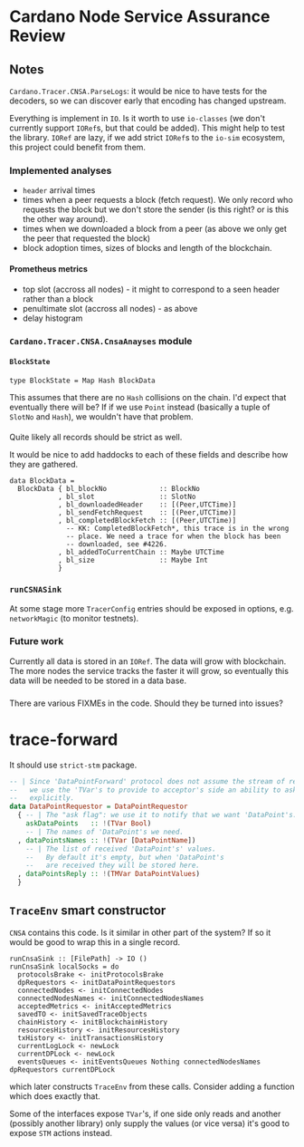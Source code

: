 # Cardano Node Service Assurance Review

## Notes

`Cardano.Tracer.CNSA.ParseLogs`: it would be nice to have tests for the
decoders, so we can discover early that encoding has changed upstream.

Everything is implement in `IO`.  Is it worth to use `io-classes` (we don't
currently support `IORef`s, but that could be added).  This might help to test
the library.  `IORef` are lazy, if we add strict `IORef`s to the `io-sim`
ecosystem, this project could benefit from them.

### Implemented analyses

* `header` arrival times
* times when a peer requests a block (fetch request).  We only record who
  requests the block but we don't store the sender (is this right? or is this the other way around).
* times when we downloaded a block from a peer (as above we only get the peer
  that requested the block)
* block adoption times,  sizes of blocks and length of the blockchain.

#### Prometheus metrics

* top slot (accross all nodes) - it might to correspond to a seen header rather than a block 
* penultimate slot (accross all nodes) - as above
* delay histogram 

### `Cardano.Tracer.CNSA.CnsaAnayses` module

#### `BlockState`

```
type BlockState = Map Hash BlockData
```

This assumes that there are no `Hash` collisions on the chain.  I'd expect
that eventually there will be? If if we use `Point` instead (basically a tuple
of `SlotNo` and `Hash`), we wouldn't have that problem.

####

Quite likely all records should be strict as well.

It would be nice to add haddocks to each of these fields and describe how they
are gathered.

```
data BlockData =
  BlockData { bl_blockNo             :: BlockNo
            , bl_slot                :: SlotNo
            , bl_downloadedHeader    :: [(Peer,UTCTime)]
            , bl_sendFetchRequest    :: [(Peer,UTCTime)]
            , bl_completedBlockFetch :: [(Peer,UTCTime)]
              -- KK: CompletedBlockFetch*, this trace is in the wrong
              -- place. We need a trace for when the block has been
              -- downloaded, see #4226.
            , bl_addedToCurrentChain :: Maybe UTCTime
            , bl_size                :: Maybe Int
            }
```

### `runCSNASink`

At some stage more `TracerConfig` entries should be exposed in options, e.g.
`networkMagic` (to monitor testnets).


### Future work

Currently all data is stored in an `IORef`.  The data will grow with
blockchain.  The more nodes the service tracks the faster it will grow, so
eventually this data will be needed to be stored in a data base.

###

There are various FIXMEs in the code.  Should they be turned into issues?

# trace-forward

It should use `strict-stm` package.

```haskell
-- | Since 'DataPointForward' protocol does not assume the stream of requests/replies,
--   we use the 'TVar's to provide to acceptor's side an ability to ask 'DataPoint's
--   explicitly.
data DataPointRequestor = DataPointRequestor
  { -- | The "ask flag": we use it to notify that we want 'DataPoint's.
    askDataPoints   :: !(TVar Bool)
    -- | The names of 'DataPoint's we need.
  , dataPointsNames :: !(TVar [DataPointName])
    -- | The list of received 'DataPoint's' values.
    --   By default it's empty, but when 'DataPoint's
    --   are received they will be stored here.
  , dataPointsReply :: !(TMVar DataPointValues)
  }
```

## `TraceEnv` smart constructor

`CNSA` contains this code.  Is it similar in other part of the system? If so it
would be good to wrap this in a single record.

```
runCnsaSink :: [FilePath] -> IO ()
runCnsaSink localSocks = do
  protocolsBrake <- initProtocolsBrake
  dpRequestors <- initDataPointRequestors
  connectedNodes <- initConnectedNodes
  connectedNodesNames <- initConnectedNodesNames
  acceptedMetrics <- initAcceptedMetrics
  savedTO <- initSavedTraceObjects
  chainHistory <- initBlockchainHistory
  resourcesHistory <- initResourcesHistory
  txHistory <- initTransactionsHistory
  currentLogLock <- newLock
  currentDPLock <- newLock
  eventsQueues <- initEventsQueues Nothing connectedNodesNames dpRequestors currentDPLock
```

which later constructs `TraceEnv` from these calls.  Consider adding a function
which does exactly that.

Some of the interfaces expose `TVar`'s, if one side only reads and another
(possibly another library) only supply the values (or vice versa) it's good to
expose `STM` actions instead.
